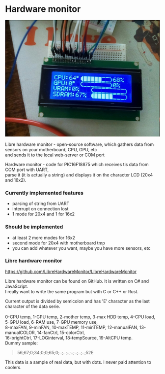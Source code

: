 # Hardware monitor

<img src="https://github.com/Aleks0010V/Hardware-monitor/blob/master/image.png">

<p>Libre hardware monitor - open-source software, which gathers data from sensors on your motherboard, CPU, GPU, etc<br>
  and sends it to the local web-server or COM port</p>
<p>Hardware monitor - code for PIC16F18875 which receives tis data from COM port with UART,<br>
  parse it (it is actually a string) and displays it on the character LCD (20x4 and 16x2).</p>
  
### Currently implemented features
<ul>
  <li>parsing of string from UART</li>
  <li>interrupt on connection lost</li>
  <li>1 mode for 20x4 and 1 for 16x2</li>
</ul>

### Should be implemented
<ul>
  <li>at least 2 more modes for 16x2</li>
  <li>second mode for 20x4 with motherboard tmp</li>
  <li>you can add whatever you want, maybe you have more sensors, etc</li>
</ul>

### Libre hardware monitor
https://github.com/LibreHardwareMonitor/LibreHardwareMonitor
<p>Libre hardware monitor can be found on GitHub. It is written on C# and JavaScript.<br>
  I really want to write the same program but with C or C++ or Rust.</p>
<p>Current output is divided by semicolon and has 'E' character as the last character of the data serie.<br>
  <br>
  0-CPU temp, 1-GPU temp, 2-mother temp, 3-max HDD temp, 4-CPU load, 5-GPU load, 6-RAM use, 7-GPU memory use,<br>
  8-maxFAN, 9-minFAN, 10-maxTEMP, 11-minTEMP, 12-manualFAN, 13-manualCOLOR, 14-fanCtrl, 15-colorCtrl,<br>
  16-brightCtrl, 17-LOGinterval, 18-tempSource, 19-AltCPU temp.<br>
  Dummy sample:
  <blockquote>56;67;0;34;0;0;65;0;..;..;..;..;..;..;..;52E</blockquote>
  This data is a sample of real data, but with dots. I never paid attention to coolers.
</p>
